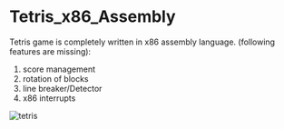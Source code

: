 # Tetris_x86_Assembly
Tetris game is completely written in x86 assembly language. (following features are missing):
1. score management
2. rotation of blocks
3. line breaker/Detector
4. x86 interrupts




![tetris](https://user-images.githubusercontent.com/70436876/213512816-52fc39f7-f753-411d-9ba0-95c6325f5191.PNG)
